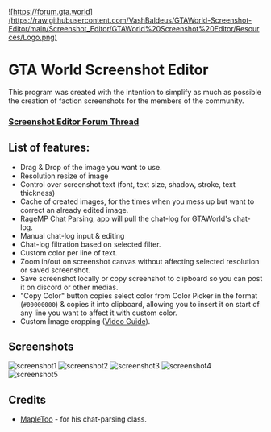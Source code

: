 ![https://forum.gta.world](https://raw.githubusercontent.com/VashBaldeus/GTAWorld-Screenshot-Editor/main/Screenshot_Editor/GTAWorld%20Screenshot%20Editor/Resources/Logo.png)
# GTA World Screenshot Editor
This program was created with the intention to simplify as much as possible the creation of faction screenshots for the members of the community.

### [Screenshot Editor Forum Thread](https://forum.gta.world/en/topic/60317-guide-screenshot-editor-for-gtaworld/)

## List of features:
- Drag & Drop of the image you want to use.
- Resolution resize of image
- Control over screenshot text (font, text size, shadow, stroke, text thickness)
- Cache of created images, for the times when you mess up but want to correct an already edited image.
- RageMP Chat Parsing, app will pull the chat-log for GTAWorld's chat-log.
- Manual chat-log input & editing
- Chat-log filtration based on selected filter.
- Custom color per line of text.
- Zoom in/out on screenshot canvas without affecting selected resolution or saved screenshot.
- Save screenshot locally or copy screenshot to clipboard so you can post it on discord or other medias.
- "Copy Color" button copies select color from Color Picker in the format (`#00000000`) & copies it into clipboard, allowing you to insert it on start of any line you want to affect it with custom color.
- Custom Image cropping ([Video Guide](https://www.youtube.com/watch?v=LQ2UEOCfnnA)).

## Screenshots
![screenshot1](https://i.gyazo.com/75c7e8b48e1820f67d811422a25112a8.png)
![screenshot2](https://i.gyazo.com/7bec0180ce1d9ddc501dfcb68b19a447.png)
![screenshot3](https://i.gyazo.com/8c3143f8b85af756aeb3ffc7efaa8594.png)
![screenshot4](https://i.gyazo.com/85126dd5e4e2429d32def8a6ab064594.png)
![screenshot5](https://i.imgur.com/LiC04AG.jpg)

## Credits
- [MapleToo](https://github.com/MapleToo/GTAW-Log-Parser) - for his chat-parsing class.
